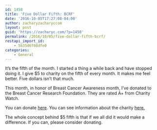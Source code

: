 ```yaml
---
id: 1458
title: 'Five Dollar Fifth: BCRF'
date: '2016-10-05T17:27:08-04:00'
author: zacharyzacharyccom
layout: post
guid: 'https://zacharyc.com/?p=1458'
permalink: /2016/10/05/five-dollar-fifth-bcrf/
restapi_import_id:
    - 5b3546f08dfe0
categories:
    - General
---
```


It’s the fifth of the month. I started a thing a while back and have stopped doing it. I give $5 to charity on the fifth of every month. It makes me feel better. Five dollars isn’t that much.

This month, in honor of Breast Cancer Awareness month, I’ve donated to the Breast Cancer Research Foundation. They are rated A+ from Charity Watch.

You can donate [here](https://www.bcrfcure.org/?_ga=1.60004973.1733469366.1475688084). You can see information about the charity [here.](https://www.charitywatch.org/ratings-and-metrics/breast-cancer-research-foundation/117)

The whole concept behind $5 fifth is that if we all did it would make a difference. If you can, please consider donating.